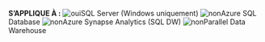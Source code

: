 <Token>**S’APPLIQUE À :** ![oui](media/yes.png)SQL Server (Windows uniquement) ![non](media/no.png)Azure SQL Database ![non](media/no.png)Azure Synapse Analytics (SQL DW) ![non](media/no.png)Parallel Data Warehouse </Token>